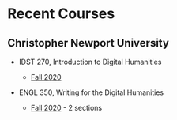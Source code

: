 # Recent Courses

## Christopher Newport University

* IDST 270, Introduction to Digital Humanities
  * [Fall 2020](https://github.com/deanna-stover/courses-trial/blob/master/fall2020/idst270/syllabus.md)
  
* ENGL 350, Writing for the Digital Humanities
  * [Fall 2020](https://github.com/deanna-stover/courses-trial/blob/master/fall2020/engl350/syllabus.md) - 2 sections 



